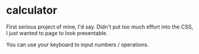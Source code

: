 # calculator

First serious project of mine, I'd say. Didn't put too much effort into the CSS, I just wanted to page to look presentable.

You can use your keyboard to input numbers / operations.
